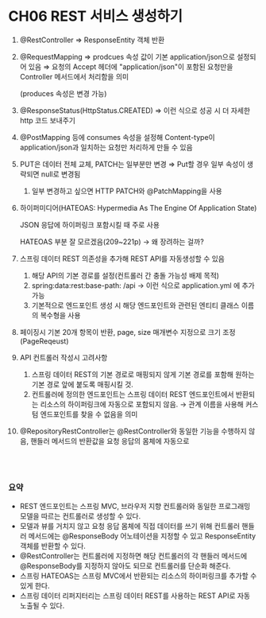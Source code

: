 # CH06 REST 서비스 생성하기

1. @RestController ⇒ ResponseEntity 객체 반환
2. @RequestMapping ⇒ prodcues 속성 값이 기본 application/json으로 설정되어 있음 ⇒ 요청의 Accept 헤더에 "application/json"이 포함된 요청만을 Controller 메서드에서 처리함을 의미
    
    (produces 속성은 변경 가능)
    
3. @ResponseStatus(HttpStatus.CREATED) ⇒ 이런 식으로 성공 시 더 자세한 http 코드 보내주기
4. @PostMapping 등에 consumes 속성을 설정해 Content-type이 application/json과 일치하는 요청만 처리하게 만들 수 있음
5. PUT은 데이터 전체 교체, PATCH는 일부분만 변경 ⇒ Put할 경우 일부 속성이 생략되면 null로 변경됨
    1. 일부 변경하고 싶으면 HTTP PATCH와 @PatchMapping을 사용
6. 하이퍼미디어(HATEOAS: Hypermedia As The Engine Of Application State)
    
    JSON 응답에 하이퍼링크 포함시킬 때 주로 사용
    
    HATEOAS 부분 잘 모르겠음(209~221p) → 왜 장려하는 걸까?
    
7. 스프링 데이터 REST 의존성을 추가해 REST API를 자동생성할 수 있음
    1. 해당 API의 기본 경로를 설정(컨트롤러 간 충돌 가능성 배제 목적)
    2. spring:data:rest:base-path: /api → 이런 식으로 application.yml 에 추가 가능
    3. 기본적으로 엔드포인트 생성 시 해당 엔드포인트와 관련된 엔티티 클래스 이름의 복수형을 사용
8. 페이징시 기본 20개 항목이 반환, page, size 매개변수 지정으로 크기 조정(PageReqeust)
9. API 컨트롤러 작성시 고려사항
    1. 스프링 데이터 REST의 기본 경로로 매핑되지 않게 기본 경로를 포함해 원하는 기본 경로 앞에 붙도록 매핑시킬 것.
    2. 컨트롤러에 정의한 엔드포인트는 스프링 데이터 REST 엔드포인트에서 반환되는 리소스의 하이퍼링크에 자동으로 포함되지 않음. → 관계 이름을 사용해 커스텀 엔드포인트를 찾을 수 없음을 의미
10. @RepositoryRestController는 @RestController와 동일한 기능을 수행하지 않음, 핸들러 메서드의 반환값을 요청 응답의 몸체에 자동으로 

<br/>
<br/>

### 요약

- REST 엔드포인트는 스프링 MVC, 브라우저 지향 컨트롤러와 동일한 프로그래밍 모델을 따르는 컨트롤러로 생성할 수 있다.
- 모델과 뷰를 거치지 않고 요청 응답 몸체에 직접 데이터를 쓰기 위해 컨트롤러 핸들러 메서드에는 @ResponseBody 어노테이션을 지정할 수 있고 ResponseEntity 객체를 반환할 수 있다.
- @RestController는 컨트롤러에 지정하면 해당 컨트롤러의 각 핸들러 메서드에 @ResponseBody를 지정하지 않아도 되므로 컨트롤러를 단순화 해준다.
- 스프링 HATEOAS는 스프링 MVC에서 반환되는 리소스의 하이퍼링크를 추가할 수 있게 한다.
- 스프링 데이터 리퍼지터리는 스프링 데이터 REST를 사용하는 REST API로 자동 노출될 수 있다.